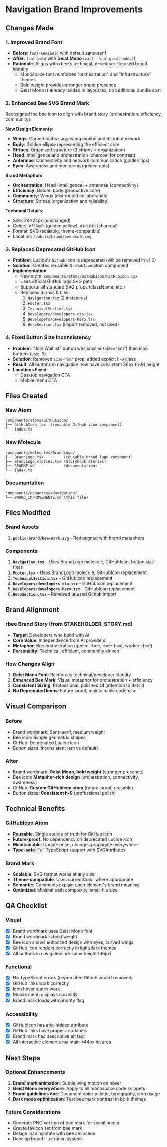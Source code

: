 # Navigation Brand Improvements

## Changes Made

### 1. **Improved Brand Font**
- **Before**: `font-semibold` with default sans-serif
- **After**: `font-bold` with **Geist Mono** (`var(--font-geist-mono)`)
- **Rationale**: Aligns with rbee's technical, developer-focused brand identity
  - Monospace font reinforces "orchestration" and "infrastructure" themes
  - Bold weight provides stronger brand presence
  - Geist Mono is already loaded in layout.tsx, no additional bundle cost

### 2. **Enhanced Bee SVG Brand Mark**
Redesigned the bee icon to align with brand story (orchestration, efficiency, community):

**New Design Elements**:
- **Wings**: Curved paths suggesting motion and distributed work
- **Body**: Golden ellipse representing the efficient core
- **Stripes**: Organized structure (3 stripes = organization)
- **Head**: Intelligence and orchestration (charcoal for contrast)
- **Antennae**: Connectivity and network communication (golden tips)
- **Eyes**: Awareness and monitoring (golden dots)

**Brand Metaphors**:
- **Orchestration**: Head (intelligence) + antennae (connectivity)
- **Efficiency**: Golden body (productive core)
- **Community**: Wings (distributed collaboration)
- **Structure**: Stripes (organization and reliability)

**Technical Details**:
- Size: 24×24px (unchanged)
- Colors: `#f59e0b` (golden yellow), `#18181b` (charcoal)
- Format: SVG (scalable, theme-compatible)
- Location: `/public/brand/bee-mark.svg`

### 3. **Replaced Deprecated GitHub Icon**
- **Problem**: Lucide's `Github` icon is deprecated (will be removed in v1.0)
- **Solution**: Created reusable `GitHubIcon` atom component
- **Implementation**:
  - New atom: `components/atoms/GitHubIcon/GitHubIcon.tsx`
  - Uses official GitHub logo SVG path
  - Supports all standard SVG props (className, etc.)
  - Replaced across 6 files:
    1. `Navigation.tsx` (2 instances)
    2. `Footer.tsx`
    3. `TechnicalSection.tsx`
    4. `Developers/developers-cta.tsx`
    5. `Developers/developers-hero.tsx`
    6. `HeroSection.tsx` (import removed, not used)

### 4. **Fixed Button Size Inconsistency**
- **Problem**: "Join Waitlist" button was smaller (size="sm") than icon buttons (size-9)
- **Solution**: Removed `size="sm"` prop, added explicit `h-9` class
- **Result**: All buttons in navigation now have consistent 36px (h-9) height
- **Locations Fixed**:
  - Desktop navigation CTA
  - Mobile menu CTA

## Files Created

### New Atom
```
components/atoms/GitHubIcon/
├── GitHubIcon.tsx  (reusable GitHub icon component)
└── index.ts
```

### New Molecule
```
components/molecules/BrandLogo/
├── BrandLogo.tsx         (reusable brand logo component)
├── BrandLogo.stories.tsx (Storybook stories)
├── README.md             (documentation)
└── index.ts
```

### Documentation
```
components/organisms/Navigation/
└── BRAND_IMPROVEMENTS.md (this file)
```

## Files Modified

### Brand Assets
1. **`public/brand/bee-mark.svg`** - Redesigned with brand metaphors

### Components
1. **`Navigation.tsx`** - Uses BrandLogo molecule, GitHubIcon, button size fixes
2. **`Footer.tsx`** - Uses BrandLogo molecule, GitHubIcon replacement
3. **`TechnicalSection.tsx`** - GitHubIcon replacement
4. **`Developers/developers-cta.tsx`** - GitHubIcon replacement
5. **`Developers/developers-hero.tsx`** - GitHubIcon replacement
6. **`HeroSection.tsx`** - Removed unused Github import

## Brand Alignment

### rbee Brand Story (from STAKEHOLDER_STORY.md)
- **Target**: Developers who build with AI
- **Core Value**: Independence from AI providers
- **Metaphor**: Bee orchestration (queen-rbee, rbee-hive, worker-rbee)
- **Personality**: Technical, efficient, community-driven

### How Changes Align
1. **Geist Mono Font**: Reinforces technical/developer identity
2. **Enhanced Bee Mark**: Visual metaphor for orchestration + efficiency
3. **Consistent Sizing**: Professional, polished UI (attention to detail)
4. **No Deprecated Icons**: Future-proof, maintainable codebase

## Visual Comparison

### Before
- Brand wordmark: Sans-serif, medium weight
- Bee icon: Simple geometric shapes
- GitHub: Deprecated Lucide icon
- Button sizes: Inconsistent (sm vs default)

### After
- Brand wordmark: **Geist Mono, bold weight** (stronger presence)
- Bee icon: **Metaphor-rich design** (orchestration, connectivity, awareness)
- GitHub: **Custom GitHubIcon atom** (future-proof, reusable)
- Button sizes: **Consistent h-9** (professional polish)

## Technical Benefits

### GitHubIcon Atom
- **Reusable**: Single source of truth for GitHub icon
- **Future-proof**: No dependency on deprecated Lucide icon
- **Maintainable**: Update once, changes propagate everywhere
- **Type-safe**: Full TypeScript support with SVGAttributes

### Brand Mark
- **Scalable**: SVG format works at any size
- **Theme-compatible**: Uses currentColor where appropriate
- **Semantic**: Comments explain each element's brand meaning
- **Optimized**: Minimal path complexity, small file size

## QA Checklist

### Visual
- [x] Brand wordmark uses Geist Mono font
- [x] Brand wordmark is bold weight
- [x] Bee icon shows enhanced design with eyes, curved wings
- [x] GitHub icon renders correctly in light/dark themes
- [x] All buttons in navigation are same height (36px)

### Functional
- [x] No TypeScript errors (deprecated Github import removed)
- [x] GitHub links work correctly
- [x] Icon hover states work
- [x] Mobile menu displays correctly
- [x] Brand mark loads with priority flag

### Accessibility
- [x] GitHubIcon has aria-hidden attribute
- [x] GitHub links have proper aria-labels
- [x] Brand mark has descriptive alt text
- [x] All interactive elements maintain ≥44px hit area

## Next Steps

### Optional Enhancements
1. **Brand mark animation**: Subtle wing motion on hover
2. **Geist Mono everywhere**: Apply to all monospace code snippets
3. **Brand guidelines doc**: Document color palette, typography, icon usage
4. **Dark mode optimization**: Test bee mark contrast in both themes

### Future Considerations
- Generate PNG version of bee mark for social media
- Create favicon set from bee mark
- Design loading state with bee animation
- Develop brand illustration system
